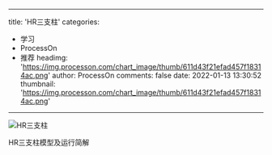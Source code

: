
---
title: 'HR三支柱'
categories: 
 - 学习
 - ProcessOn
 - 推荐
headimg: 'https://img.processon.com/chart_image/thumb/611d43f21efad457f18314ac.png'
author: ProcessOn
comments: false
date: 2022-01-13 13:30:52
thumbnail: 'https://img.processon.com/chart_image/thumb/611d43f21efad457f18314ac.png'
---

<div>   
<img class="thumb" alt="HR三支柱" src="https://img.processon.com/chart_image/thumb/611d43f21efad457f18314ac.png" referrerpolicy="no-referrer">
<p>HR三支柱模型及运行简解</p>  
</div>
            